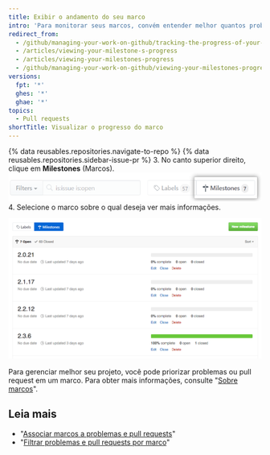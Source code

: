 ```yaml
---
title: Exibir o andamento do seu marco
intro: 'Para monitorar seus marcos, convém entender melhor quantos problemas e pull requests abertos ainda restam.'
redirect_from:
  - /github/managing-your-work-on-github/tracking-the-progress-of-your-work-with-milestones/viewing-your-milestones-progress
  - /articles/viewing-your-milestone-s-progress
  - /articles/viewing-your-milestones-progress
  - /github/managing-your-work-on-github/viewing-your-milestones-progress
versions:
  fpt: '*'
  ghes: '*'
  ghae: '*'
topics:
  - Pull requests
shortTitle: Visualizar o progresso do marco
---
```


{% data reusables.repositories.navigate-to-repo %}
{% data reusables.repositories.sidebar-issue-pr %}
3. No canto superior direito, clique em **Milestones** (Marcos). ![Botão Milestones (Marcos) de problemas](/assets/images/help/issues/issues_milestone_button.png)
4. Selecione o marco sobre o qual deseja ver mais informações.

![Visão geral de Milestones (Marcos) de problemas](/assets/images/help/issues/issues_milestone_overview.png)

Para gerenciar melhor seu projeto, você pode priorizar problemas ou pull request em um marco. Para obter mais informações, consulte "[Sobre marcos](/articles/about-milestones#prioritizing-issues-and-pull-requests-in-milestones)".

## Leia mais

* "[Associar marcos a problemas e pull requests](/articles/associating-milestones-with-issues-and-pull-requests)"
* "[Filtrar problemas e pull requests por marco](/articles/filtering-issues-and-pull-requests-by-milestone)"
